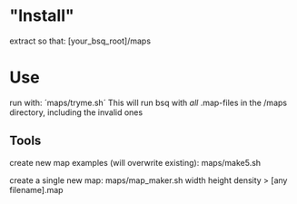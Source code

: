 # "Install"
extract so that:
[your_bsq_root]/maps

# Use
run with:
´maps/tryme.sh´
This will run bsq with *all* .map-files in the /maps directory, including the invalid ones

## Tools
create new map examples (will overwrite existing):
maps/make5.sh

create a single new map:
maps/map_maker.sh width height density > [any filename].map
